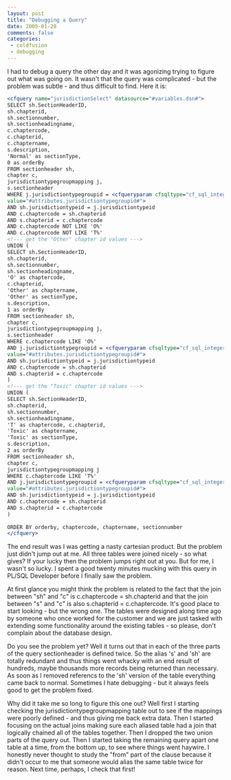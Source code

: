```yaml
---
layout: post
title: "Debugging a Query"
date: 2005-01-28
comments: false
categories:
 - coldfusion
 - debugging
---
```

I had to debug a query the other day and it was agonizing trying to figure out
what was going on. It wasn't that the query was complicated - but the problem
was subtle - and thus difficult to find. Here it is:  
```cfm  
<cfquery name="jurisdictionSelect" datasource="#variables.dsn#">  
SELECT sh.SectionHeaderID,  
sh.chapterid,  
sh.sectionnumber,  
sh.sectionheadingname,  
c.chaptercode,  
c.chapterid,  
c.chaptername,  
s.description,  
'Normal' as sectionType,  
0 as orderBy  
FROM sectionheader sh,  
chapter c,  
jurisdictiontypegroupmapping j,  
s.sectionheader  
WHERE j.jurisdictiontypegroupid = <cfqueryparam cfsqltype="cf_sql_integer"
value="#attributes.jurisdictiontypegroupid#">  
AND sh.jurisdictiontypeid = j.jurisdictiontypeid  
AND c.chaptercode = sh.chapterid  
AND s.chapterid = c.chaptercode  
AND c.chaptercode NOT LIKE 'O%'  
AND c.chaptercode NOT LIKE 'T%'  
<!--- get the "Other" chapter id values --->  
UNION (  
SELECT sh.SectionHeaderID,  
sh.chapterid,  
sh.sectionnumber,  
sh.sectionheadingname,  
'O' as chaptercode,  
c.chapterid,  
'Other' as chaptername,  
'Other' as sectionType,  
s.description,  
1 as orderBy  
FROM sectionheader sh,  
chapter c,  
jurisdictiontypegroupmapping j,  
s.sectionheader  
WHERE c.chaptercode LIKE 'O%'  
AND j.jurisdictiontypegroupid = <cfqueryparam cfsqltype="cf_sql_integer"
value="#attributes.jurisdictiontypegroupid#">  
AND sh.jurisdictiontypeid = j.jurisdictiontypeid  
AND c.chaptercode = sh.chapterid  
AND s.chapterid = c.chaptercode  
)  
<!--- get the "Toxic" chapter id values --->  
UNION (  
SELECT sh.SectionHeaderID,  
sh.chapterid,  
sh.sectionnumber,  
sh.sectionheadingname,  
'T' as chaptercode, c.chapterid,  
'Toxic' as chaptername,  
'Toxic' as sectionType,  
s.description,  
2 as orderBy  
FROM sectionheader sh,  
chapter c,  
jurisdictiontypegroupmapping j  
WHERE c.chaptercode LIKE 'T%'  
AND j.jurisdictiontypegroupid = <cfqueryparam cfsqltype="cf_sql_integer"
value="#attributes.jurisdictiontypegroupid#">  
AND sh.jurisdictiontypeid = j.jurisdictiontypeid  
AND c.chaptercode = sh.chapterid  
AND s.chapterid = c.chaptercode  
)  
  
ORDER BY orderby, chaptercode, chaptername, sectionnumber  
</cfquery>  
```  
  
The end result was I was getting a nasty cartesian product. But the problem
just didn't jump out at me. All three tables were joined nicely - so what
gives? If your lucky then the problem jumps right out at you. But for me, I
wasn't so lucky. I spent a good twenty minutes mucking with this query in
PL/SQL Developer before I finally saw the problem.  
  
At first glance you might think the problem is related to the fact that the
join between "sh" and "c" is c.chaptercode = sh.chapterid and that the join
between "s" and "c" is also s.chapterid = c.chaptercode. It's good place to
start looking - but the wrong one. The tables were designed along time ago by
someone who once worked for the customer and we are just tasked with extending
some functionality around the existing tables - so please, don't complain
about the database design.  
  
Do you see the problem yet? Well it turns out that in each of the three parts
of the query sectionheader is defined twice. So the alias 's' and 'sh' are
totally redundant and thus things went whacky with an end result of hundreds,
maybe thousands more records being returned than necessary. As soon as I
removed referencs to the 'sh' version of the table everything came back to
normal. Sometimes I hate debugging - but it always feels good to get the
problem fixed.  
  
Why did it take me so long to figure this one out? Well first I starting
checking the jurisdictiontypegroupmapping table out to see if the mappings
were poorly defined - and thus giving me back extra data. Then I started
focusing on the actual joins making sure each aliased table had a join that
logically chained all of the tables together. Then I dropped the two union
parts of the query out. Then I started taking the remaining query apart one
table at a time, from the bottom up, to see where things went haywire. I
honestly never thought to study the "from" part of the clause because it
didn't occur to me that someone would alias the same table twice for reason.
Next time, perhaps, I check that first!

